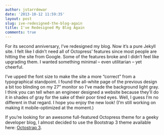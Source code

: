 ```yaml
---
author: jstarrdewar
date: '2013-10-12 11:59:35'
layout: post
slug: ive-redesigned-the-blog-again
title: I've Redesigned My Blog Again
comments: true
---
```


For its second anniversary, I’ve redesigned my blog. Now it’s a pure Jekyll site. I felt like I didn’t need all of Octopress’ features since most people are hitting the site from Google.  Some of the features broke and I didn’t feel like upgrading them. I wanted something minimal – even utilitarian – yet cheerful. 

I’ve upped the font size to make the site a more “correct” from a typographical standpoint. I found the all-white page of the previous design a bit too blinding on my 27” monitor so I’ve made the background light gray. I think you can tell when an engineer designed a website because they’ll do it in shades of gray for the sake of their poor tired eyes. Well, I guess I’m no different in that regard. I hope you enjoy the new look! (I’m still working on making it mobile-optimized at the moment.)

If you’re looking for an awesome full-featured Octopress theme for a geeky developer blog, I almost decided to use the Bootstrap 3 theme available here: [Octostrap 3](https://github.com/kAworu/octostrap3).